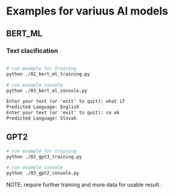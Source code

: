 # Examples for variuus AI models

## BERT_ML

### Text clacification

```bash

# run example for training
python ./02_bert_ml_training.py

# run example console
python ./03_bert_ml_console.py

```

```txt
Enter your text (or 'exit' to quit): what if
Predicted Language: English
Enter your text (or 'exit' to quit): co ak
Predicted Language: Slovak
```

## GPT2

```bash
# run example for training
python ./02_gpt3_training.py

# run example console
python ./03_gpt2_console.py 

```

NOTE: require further training and more data for usable result. 

